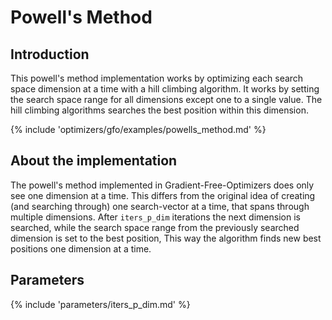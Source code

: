 # Powell's Method


## Introduction

This powell's method implementation works by optimizing each search space dimension at a 
time with a hill climbing algorithm. It works by setting the 
search space range for all dimensions except one to a single value. The hill climbing
algorithms searches the best position within this dimension. 


{% include 'optimizers/gfo/examples/powells_method.md' %}


## About the implementation

The powell's method implemented in Gradient-Free-Optimizers does only see one dimension at a time.
This differs from the original idea of creating (and searching through) 
one search-vector at a time, that spans through multiple dimensions.
After `iters_p_dim` iterations the next dimension is searched, while the 
search space range from the previously searched dimension is set to the best position,
This way the algorithm finds new best positions one dimension at a time.


## Parameters

{% include 'parameters/iters_p_dim.md' %}


